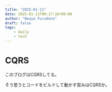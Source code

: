 ```yaml
---
title: "2025-01-11"
date: 2025-01-11T00:17:10+09:00
author: "Naoya Furudono"
draft: false
tags:
    - daily
    - tech
---
```


# CQRS

このブログはCQRSしてる。

そう思うとコードをビルドして動かす営みはCQRSか。
